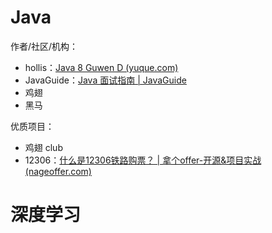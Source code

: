 
# Java

作者/社区/机构：
- hollis：[Java 8 Guwen D (yuque.com)](https://www.yuque.com/hollis666/krcpbs)
- JavaGuide：[Java 面试指南 | JavaGuide](https://javaguide.cn/)
- 鸡翅
- 黑马

优质项目：
- 鸡翅 club
- 12306：[什么是12306铁路购票？ | 拿个offer-开源&项目实战 (nageoffer.com)](https://nageoffer.com/12306/)


# 深度学习